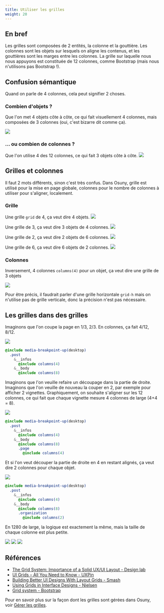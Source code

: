 ```yaml
---
title: Utiliser les grilles
weight: 20
---
```


## En bref

Les grilles sont composées de 2 entités, la colonne et la gouttière.
Les colonnes sont les objets sur lesquels on aligne les contenus, et les gouttières sont les marges entre les colonnes.
La grille sur laquelle nous nous appuyons est constituée de 12 colonnes, comme Bootstrap (mais nous n'utilisons pas Bootstrap !). 

## Confusion sémantique

Quand on parle de 4 colonnes, cela peut signifier 2 choses.

### Combien d'objets ?
Que l'on met 4 objets côte à côte, ce qui fait visuellement 4 colonnes, mais composées de 3 colonnes (oui, c'est bizarre dit comme ça).

![](grille-4.png)

### ... ou combien de colonnes ?
Que l'on utilise 4 des 12 colonnes, ce qui fait 3 objets côte à côte.
![](grille-3.png)


## Grilles et colonnes

Il faut 2 mots différents, sinon c'est très confus. 
Dans Osuny, grille est utilisé pour la mise en page globale, colonnes pour le nombre de colonnes à utiliser pour s'aligner, localement.

### Grille
Une grille `grid` de 4, ça veut dire 4 objets.
![](grille-4.png)

Une grille de 3, ça veut dire 3 objets de 4 colonnes.
![](grille-3.png)

Une grille de 2, ça veut dire 2 objets de 6 colonnes.
![](grille-2.png)

Une grille de 6, ça veut dire 6 objets de 2 colonnes.
![](grille-6.png)

### Colonnes

Inversement, 4 colonnes `columns(4)` pour un objet, ça veut dire une grille de 3 objets

![](grille-3.png)

Pour être précis, il faudrait parler d'une grille horizontale `grid-h` mais on n'utilise pas de grille verticale, donc la précision n'est pas nécessaire.

## Les grilles dans des grilles

Imaginons que l'on coupe la page en 1/3, 2/3.
En colonnes, ça fait 4/12, 8/12.

![](1600-4.8.png)

```sass {filename="sass"}
@include media-breakpoint-up(desktop)
  .post
    &__infos
      @include columns(4)
    &__body
      @include columns(8)
```

Imaginons que l'on veuille refaire un découpage dans la partie de droite.
Imaginons que l'on veuille de nouveau la couper en 2, par exemple pour afficher 2 vignettes.
Graphiquement, on souhaite s'aligner sur les 12 colonnes, ce qui fait que chaque vignette mesure 4 colonnes de large (4+4 = 8).

![](1600-4.8(4).png)

```sass {filename="sass"}
@include media-breakpoint-up(desktop)
  .post
    &__infos
      @include columns(4)
    &__body
      @include columns(8)
      .page
        @include columns(4)
```

Et si l'on veut découper la partie de droite en 4 en restant alignés, ça veut dire 2 colonnes pour chaque objet.

![](1600-4.8(2).png)

```sass {filename="sass"}
@include media-breakpoint-up(desktop)
  .post
    &__infos
      @include columns(4)
    &__body
      @include columns(8)
      .organization
        @include columns(2)
```

En 1280 de large, la logique est exactement la même, mais la taille de chaque colonne est plus petite.

![](1280-4.8.png)
![](1280-4.8(4).png)
![](1280-4.8(2).png)

## Références

- [The Grid System: Importance of a Solid UX/UI Layout - Design lab](https://designlab.com/blog/grid-systems-history-ux-ui-layout)
- [UI Grids – All You Need to Know - UXPin](https://www.uxpin.com/studio/blog/ui-grids-how-to-guide/)
- [Building Better UI Designs With Layout Grids - Smash](https://www.smashingmagazine.com/2017/12/building-better-ui-designs-layout-grids/)
- [Using Grids in Interface Designs - Nielsen](https://www.nngroup.com/articles/using-grids-in-interface-designs/)
- [Grid system - Bootstrap](https://getbootstrap.com/docs/5.3/layout/grid/)

Pour en savoir plus sur la façon dont les grilles sont gérées dans Osuny, voir [Gérer les grilles](/docs/theme/grille/).


